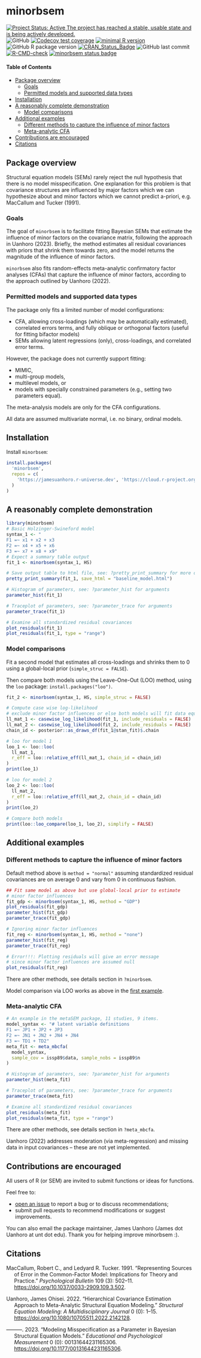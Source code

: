 
# minorbsem

<!-- badges: start -->

[![Project Status: Active The project has reached a stable, usable state
and is being actively
developed.](https://www.repostatus.org/badges/latest/active.svg)](https://www.repostatus.org/#active)
![GitHub](https://img.shields.io/github/license/jamesuanhoro/minorbsem)
[![Codecov test
coverage](https://codecov.io/gh/jamesuanhoro/minorbsem/branch/master/graph/badge.svg)](https://app.codecov.io/gh/jamesuanhoro/minorbsem?branch=master)
[![minimal R
version](https://img.shields.io/badge/R%3E%3D-3.4.0-6666ff.svg)](https://cran.r-project.org/)
![GitHub R package
version](https://img.shields.io/github/r-package/v/jamesuanhoro/minorbsem)
[![CRAN_Status_Badge](https://www.r-pkg.org/badges/version/minorbsem)](https://cran.r-project.org/package=minorbsem)
![GitHub last
commit](https://img.shields.io/github/last-commit/jamesuanhoro/minorbsem)
[![R-CMD-check](https://github.com/jamesuanhoro/minorbsem/actions/workflows/R-CMD-check.yaml/badge.svg)](https://github.com/jamesuanhoro/minorbsem/actions/workflows/R-CMD-check.yaml)
[![minorbsem status
badge](https://jamesuanhoro.r-universe.dev/badges/minorbsem)](https://jamesuanhoro.r-universe.dev)
<!-- badges: end -->

#### Table of Contents

- [Package overview](#package-overview)
  - [Goals](#goals)
  - [Permitted models and supported data
    types](#permitted-models-and-supported-data-types)
- [Installation](#installation)
- [A reasonably complete
  demonstration](#a-reasonably-complete-demonstration)
  - [Model comparisons](#model-comparisons)
- [Additional examples](#additional-examples)
  - [Different methods to capture the influence of minor
    factors](#different-methods-to-capture-the-influence-of-minor-factors)
  - [Meta-analytic CFA](#meta-analytic-cfa)
- [Contributions are encouraged](#contributions-are-encouraged)
- [Citations](#citations)

## Package overview

Structural equation models (SEMs) rarely reject the null hypothesis that
there is no model misspecification. One explanation for this problem is
that covariance structures are influenced by major factors which we can
hypothesize about and minor factors which we cannot predict a-priori,
e.g. MacCallum and Tucker (1991).

### Goals

The goal of `minorbsem` is to facilitate fitting Bayesian SEMs that
estimate the influence of minor factors on the covariance matrix,
following the approach in Uanhoro (2023). Briefly, the method estimates
all residual covariances with priors that shrink them towards zero, and
the model returns the magnitude of the influence of minor factors.

`minorbsem` also fits random-effects meta-analytic confirmatory factor
analyses (CFAs) that capture the influence of minor factors, according
to the approach outlined by Uanhoro (2022).

### Permitted models and supported data types

The package only fits a limited number of model configurations:

- CFA, allowing cross-loadings (which may be automatically estimated),
  correlated errors terms, and fully oblique or orthogonal factors
  (useful for fitting bifactor models)
- SEMs allowing latent regressions (only), cross-loadings, and
  correlated error terms.

However, the package does not currently support fitting:

- MIMIC,
- multi-group models,
- multilevel models, or
- models with specially constrained parameters (e.g., setting two
  parameters equal).

The meta-analysis models are only for the CFA configurations.

All data are assumed multivariate normal, i.e. no binary, ordinal
models.

## Installation

Install `minorbsem`:

``` r
install.packages(
  'minorbsem',
  repos = c(
    'https://jamesuanhoro.r-universe.dev', 'https://cloud.r-project.org'
  )
)
```

## A reasonably complete demonstration

``` r
library(minorbsem)
# Basic Holzinger-Swineford model
syntax_1 <- "
F1 =~ x1 + x2 + x3
F2 =~ x4 + x5 + x6
F3 =~ x7 + x8 + x9"
# Expect a summary table output
fit_1 <- minorbsem(syntax_1, HS)

# Save output table to html file, see: ?pretty_print_summary for more options
pretty_print_summary(fit_1, save_html = "baseline_model.html")

# Histogram of parameters, see: ?parameter_hist for arguments
parameter_hist(fit_1)

# Traceplot of parameters, see: ?parameter_trace for arguments
parameter_trace(fit_1)

# Examine all standardized residual covariances
plot_residuals(fit_1)
plot_residuals(fit_1, type = "range")
```

### Model comparisons

Fit a second model that estimates all cross-loadings and shrinks them to
0 using a global-local prior (`simple_struc = FALSE`).

Then compare both models using the Leave-One-Out (LOO) method, using the
`loo` package: `install.packages("loo")`.

``` r
fit_2 <- minorbsem(syntax_1, HS, simple_struc = FALSE)

# Compute case wise log-likelihood
# exclude minor factor influences or else both models will fit data equally
ll_mat_1 <- casewise_log_likelihood(fit_1, include_residuals = FALSE)
ll_mat_2 <- casewise_log_likelihood(fit_2, include_residuals = FALSE)
chain_id <- posterior::as_draws_df(fit_1@stan_fit)$.chain

# loo for model 1
loo_1 <- loo::loo(
  ll_mat_1,
  r_eff = loo::relative_eff(ll_mat_1, chain_id = chain_id)
)
print(loo_1)

# loo for model 2
loo_2 <- loo::loo(
  ll_mat_2,
  r_eff = loo::relative_eff(ll_mat_2, chain_id = chain_id)
)
print(loo_2)

# Compare both models
print(loo::loo_compare(loo_1, loo_2), simplify = FALSE)
```

## Additional examples

### Different methods to capture the influence of minor factors

Default method above is `method = "normal"` assuming standardized
residual covariances are on average 0 and vary from 0 in continuous
fashion.

``` r
## Fit same model as above but use global-local prior to estimate
# minor factor influences
fit_gdp <- minorbsem(syntax_1, HS, method = "GDP")
plot_residuals(fit_gdp)
parameter_hist(fit_gdp)
parameter_trace(fit_gdp)

# Ignoring minor factor influences
fit_reg <- minorbsem(syntax_1, HS, method = "none")
parameter_hist(fit_reg)
parameter_trace(fit_reg)

# Error!!!: Plotting residuals will give an error message
# since minor factor influences are assumed null
plot_residuals(fit_reg)
```

There are other methods, see details section in `?minorbsem`.

Model comparison via LOO works as above in the [first
example](#model-comparisons).

### Meta-analytic CFA

``` r
# An example in the metaSEM package, 11 studies, 9 items.
model_syntax <- "# latent variable definitions
F1 =~ JP1 + JP2 + JP3
F2 =~ JN1 + JN2 + JN4 + JN4
F3 =~ TD1 + TD2"
meta_fit <- meta_mbcfa(
  model_syntax,
  sample_cov = issp89$data, sample_nobs = issp89$n
)

# Histogram of parameters, see: ?parameter_hist for arguments
parameter_hist(meta_fit)

# Traceplot of parameters, see: ?parameter_trace for arguments
parameter_trace(meta_fit)

# Examine all standardized residual covariances
plot_residuals(meta_fit)
plot_residuals(meta_fit, type = "range")
```

There are other methods, see details section in `?meta_mbcfa`.

Uanhoro (2022) addresses moderation (via meta-regression) and missing
data in input covariances – these are not yet implemented.

## Contributions are encouraged

All users of R (or SEM) are invited to submit functions or ideas for
functions.

Feel free to:

- [open an issue](https://github.com/jamesuanhoro/minorbsem/issues/) to
  report a bug or to discuss recommendations;
- submit pull requests to recommend modifications or suggest
  improvements.

You can also email the package maintainer, James Uanhoro (James dot
Uanhoro at unt dot edu). Thank you for helping improve minorbsem :).

## Citations

<div id="refs" class="references csl-bib-body hanging-indent">

<div id="ref-maccallum_representing_1991" class="csl-entry">

MacCallum, Robert C., and Ledyard R. Tucker. 1991. “Representing Sources
of Error in the Common-Factor Model: Implications for Theory and
Practice.” *Psychological Bulletin* 109 (3): 502–11.
<https://doi.org/10.1037/0033-2909.109.3.502>.

</div>

<div id="ref-uanhoro_hierarchical_2022" class="csl-entry">

Uanhoro, James Ohisei. 2022. “Hierarchical Covariance Estimation
Approach to Meta-Analytic Structural Equation Modeling.” *Structural
Equation Modeling: A Multidisciplinary Journal* 0 (0): 1–15.
<https://doi.org/10.1080/10705511.2022.2142128>.

</div>

<div id="ref-uanhoro_modeling_2023" class="csl-entry">

———. 2023. “Modeling Misspecification as a Parameter in Bayesian
Structural Equation Models.” *Educational and Psychological Measurement*
0 (0): 00131644231165306. <https://doi.org/10.1177/00131644231165306>.

</div>

</div>
